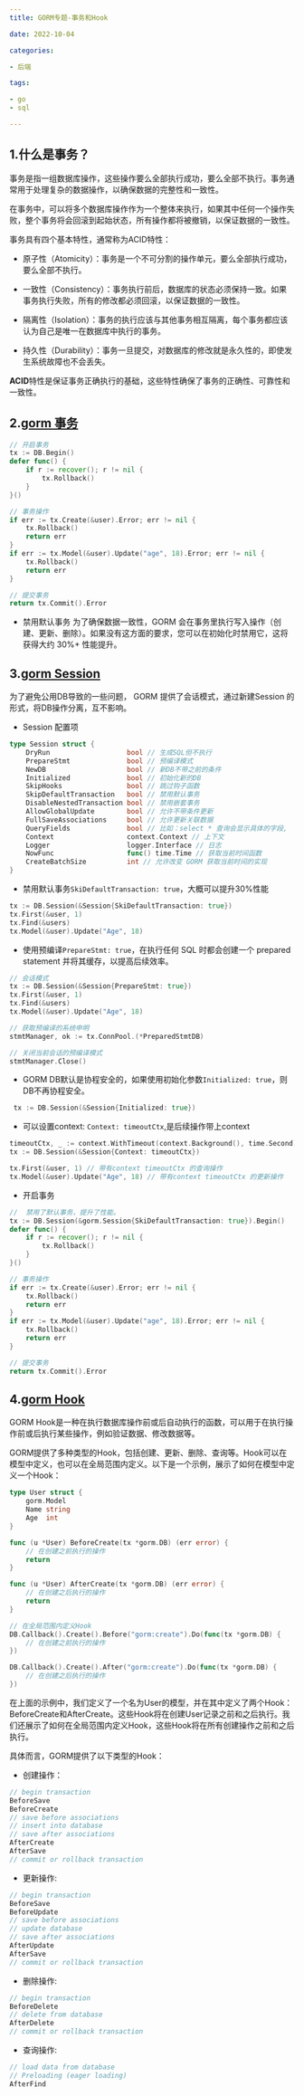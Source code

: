 ```yaml
---
title: GORM专题-事务和Hook

date: 2022-10-04

categories:

- 后端

tags:

- go
- sql

---
```


## 1.什么是事务？

事务是指一组数据库操作，这些操作要么全部执行成功，要么全部不执行。事务通常用于处理复杂的数据操作，以确保数据的完整性和一致性。

在事务中，可以将多个数据库操作作为一个整体来执行，如果其中任何一个操作失败，整个事务将会回滚到起始状态，所有操作都将被撤销，以保证数据的一致性。

事务具有四个基本特性，通常称为ACID特性：

+ 原子性（Atomicity）：事务是一个不可分割的操作单元，要么全部执行成功，要么全部不执行。

+ 一致性（Consistency）：事务执行前后，数据库的状态必须保持一致。如果事务执行失败，所有的修改都必须回滚，以保证数据的一致性。

+ 隔离性（Isolation）：事务的执行应该与其他事务相互隔离，每个事务都应该认为自己是唯一在数据库中执行的事务。

+ 持久性（Durability）：事务一旦提交，对数据库的修改就是永久性的，即使发生系统故障也不会丢失。

**ACID**特性是保证事务正确执行的基础，这些特性确保了事务的正确性、可靠性和一致性。

## 2.[gorm 事务](https://gorm.io/docs/transactions.html)
```go
// 开启事务
tx := DB.Begin()
defer func() {
    if r := recover(); r != nil {
        tx.Rollback()
    }
}()

// 事务操作
if err := tx.Create(&user).Error; err != nil {
    tx.Rollback()
    return err
}
if err := tx.Model(&user).Update("age", 18).Error; err != nil {
    tx.Rollback()
    return err
}

// 提交事务
return tx.Commit().Error
```

+ 禁用默认事务 为了确保数据一致性，GORM 会在事务里执行写入操作（创建、更新、删除）。如果没有这方面的要求，您可以在初始化时禁用它，这将获得大约 30%+ 性能提升。

## 3.[gorm Session](https://gorm.io/docs/session.html)

为了避免公用DB导致的一些问题， GORM 提供了会话模式，通过新建Session 的形式，将DB操作分离，互不影响。

+ Session 配置项

```go
type Session struct {
	DryRun                   bool // 生成SQL但不执行
	PrepareStmt              bool // 预编译模式
	NewDB                    bool // 新DB不带之前的条件
	Initialized              bool // 初始化新的DB
	SkipHooks                bool // 跳过钩子函数
	SkipDefaultTransaction   bool // 禁用默认事务
	DisableNestedTransaction bool // 禁用嵌套事务
	AllowGlobalUpdate        bool // 允许不带条件更新
	FullSaveAssociations     bool // 允许更新关联数据
	QueryFields              bool // 比如：select * 查询会显示具体的字段,
	Context                  context.Context // 上下文
	Logger                   logger.Interface // 日志
	NowFunc                  func() time.Time // 获取当前时间函数
	CreateBatchSize          int // 允许改变 GORM 获取当前时间的实现
}
```

+ 禁用默认事务`SkiDefaultTransaction: true`，大概可以提升30%性能

```go
tx := DB.Session(&Session{SkiDefaultTransaction: true})
tx.First(&user, 1)
tx.Find(&users)
tx.Model(&user).Update("Age", 18)
```
+ 使用预编译`PrepareStmt: true`，在执行任何 SQL 时都会创建一个 prepared statement 并将其缓存，以提高后续效率。

```go
// 会话模式
tx := DB.Session(&Session{PrepareStmt: true})
tx.First(&user, 1)
tx.Find(&users)
tx.Model(&user).Update("Age", 18)

// 获取预编译的系统申明
stmtManager, ok := tx.ConnPool.(*PreparedStmtDB)

// 关闭当前会话的预编译模式
stmtManager.Close()
```

+ GORM DB默认是协程安全的，如果使用初始化参数`Initialized: true`，则DB不再协程安全。
```go
 tx := DB.Session(&Session{Initialized: true})
```

+ 可以设置context: `Context: timeoutCtx`,是后续操作带上context
```go
timeoutCtx, _ := context.WithTimeout(context.Background(), time.Second)
tx := DB.Session(&Session{Context: timeoutCtx})

tx.First(&user, 1) // 带有context timeoutCtx 的查询操作
tx.Model(&user).Update("Age", 18) // 带有context timeoutCtx 的更新操作
```
+ 开启事务
```go
//  禁用了默认事务，提升了性能。
tx := DB.Session(&gorm.Session{SkiDefaultTransaction: true}).Begin()
defer func() {
    if r := recover(); r != nil {
        tx.Rollback()
    }
}()

// 事务操作
if err := tx.Create(&user).Error; err != nil {
    tx.Rollback()
    return err
}
if err := tx.Model(&user).Update("age", 18).Error; err != nil {
    tx.Rollback()
    return err
}

// 提交事务
return tx.Commit().Error
```

## 4.[gorm Hook](https://gorm.io/docs/hooks.html)
GORM Hook是一种在执行数据库操作前或后自动执行的函数，可以用于在执行操作前或后执行某些操作，例如验证数据、修改数据等。

GORM提供了多种类型的Hook，包括创建、更新、删除、查询等。Hook可以在模型中定义，也可以在全局范围内定义。以下是一个示例，展示了如何在模型中定义一个Hook：

```go
type User struct {
    gorm.Model
    Name string
    Age  int
}

func (u *User) BeforeCreate(tx *gorm.DB) (err error) {
    // 在创建之前执行的操作
    return
}

func (u *User) AfterCreate(tx *gorm.DB) (err error) {
    // 在创建之后执行的操作
    return
}

// 在全局范围内定义Hook
DB.Callback().Create().Before("gorm:create").Do(func(tx *gorm.DB) {
    // 在创建之前执行的操作
})

DB.Callback().Create().After("gorm:create").Do(func(tx *gorm.DB) {
    // 在创建之后执行的操作
})
```

在上面的示例中，我们定义了一个名为User的模型，并在其中定义了两个Hook：BeforeCreate和AfterCreate。这些Hook将在创建User记录之前和之后执行。我们还展示了如何在全局范围内定义Hook，这些Hook将在所有创建操作之前和之后执行。

具体而言，GORM提供了以下类型的Hook：

+ 创建操作：

```go
// begin transaction
BeforeSave
BeforeCreate
// save before associations
// insert into database
// save after associations
AfterCreate
AfterSave
// commit or rollback transaction
```
+ 更新操作:
```go
// begin transaction
BeforeSave
BeforeUpdate
// save before associations
// update database
// save after associations
AfterUpdate
AfterSave
// commit or rollback transaction

```
+ 删除操作:
```go
// begin transaction
BeforeDelete
// delete from database
AfterDelete
// commit or rollback transaction

```
+ 查询操作:
```go
// load data from database
// Preloading (eager loading)
AfterFind
```